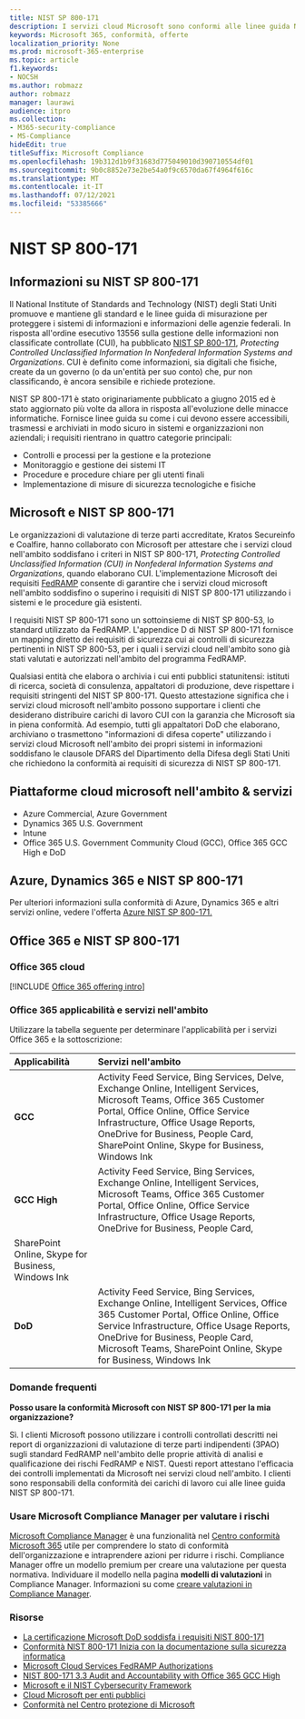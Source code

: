 ```yaml
---
title: NIST SP 800-171
description: I servizi cloud Microsoft sono conformi alle linee guida NIST SP 800-171 per proteggere le informazioni non classificate controllate nei sistemi informatici non aziendali.
keywords: Microsoft 365, conformità, offerte
localization_priority: None
ms.prod: microsoft-365-enterprise
ms.topic: article
f1.keywords:
- NOCSH
ms.author: robmazz
author: robmazz
manager: laurawi
audience: itpro
ms.collection:
- M365-security-compliance
- MS-Compliance
hideEdit: true
titleSuffix: Microsoft Compliance
ms.openlocfilehash: 19b312d1b9f31683d775049010d390710554df01
ms.sourcegitcommit: 9b0c8852e73e2be54a0f9c6570da67f4964f616c
ms.translationtype: MT
ms.contentlocale: it-IT
ms.lasthandoff: 07/12/2021
ms.locfileid: "53385666"
---
```

# <a name="nist-sp-800-171"></a>NIST SP 800-171

## <a name="about-nist-sp-800-171"></a>Informazioni su NIST SP 800-171

Il National Institute of Standards and Technology (NIST) degli Stati Uniti promuove e mantiene gli standard e le linee guida di misurazione per proteggere i sistemi di informazioni e informazioni delle agenzie federali. In risposta all'ordine esecutivo 13556 sulla gestione delle informazioni non classificate controllate (CUI), ha pubblicato [NIST SP 800-171](https://csrc.nist.gov/publications/detail/sp/800-171/rev-1/final), *Protecting Controlled Unclassified Information In Nonfederal Information Systems and Organizations*. CUI è definito come informazioni, sia digitali che fisiche, create da un governo (o da un'entità per suo conto) che, pur non classificando, è ancora sensibile e richiede protezione.

NIST SP 800-171 è stato originariamente pubblicato a giugno 2015 ed è stato aggiornato più volte da allora in risposta all'evoluzione delle minacce informatiche. Fornisce linee guida su come i cui devono essere accessibili, trasmessi e archiviati in modo sicuro in sistemi e organizzazioni non aziendali; i requisiti rientrano in quattro categorie principali:

- Controlli e processi per la gestione e la protezione
- Monitoraggio e gestione dei sistemi IT
- Procedure e procedure chiare per gli utenti finali
- Implementazione di misure di sicurezza tecnologiche e fisiche

## <a name="microsoft-and-nist-sp-800-171"></a>Microsoft e NIST SP 800-171

Le organizzazioni di valutazione di terze parti accreditate, Kratos Secureinfo e Coalfire, hanno collaborato con Microsoft per attestare che i servizi cloud nell'ambito soddisfano i criteri in NIST SP 800-171, *Protecting Controlled Unclassified Information (CUI) in Nonfederal Information Systems and Organizations*, quando elaborano CUI. L'implementazione Microsoft dei requisiti [FedRAMP](offering-fedramp.md) consente di garantire che i servizi cloud microsoft nell'ambito soddisfino o superino i requisiti di NIST SP 800-171 utilizzando i sistemi e le procedure già esistenti.

I requisiti NIST SP 800-171 sono un sottoinsieme di NIST SP 800-53, lo standard utilizzato da FedRAMP. L'appendice D di NIST SP 800-171 fornisce un mapping diretto dei requisiti di sicurezza cui ai controlli di sicurezza pertinenti in NIST SP 800-53, per i quali i servizi cloud nell'ambito sono già stati valutati e autorizzati nell'ambito del programma FedRAMP.

Qualsiasi entità che elabora o archivia i cui enti pubblici statunitensi: istituti di ricerca, società di consulenza, appaltatori di produzione, deve rispettare i requisiti stringenti del NIST SP 800-171. Questo attestazione significa che i servizi cloud microsoft nell'ambito possono supportare i clienti che desiderano distribuire carichi di lavoro CUI con la garanzia che Microsoft sia in piena conformità. Ad esempio, tutti gli appaltatori DoD che elaborano, archiviano o trasmettono "informazioni di difesa coperte" utilizzando i servizi cloud Microsoft nell'ambito dei propri sistemi in informazioni soddisfano le clausole DFARS del Dipartimento della Difesa degli Stati Uniti che richiedono la conformità ai requisiti di sicurezza di NIST SP 800-171.

## <a name="microsoft-in-scope-cloud-platforms--services"></a>Piattaforme cloud microsoft nell'ambito & servizi

- Azure Commercial, Azure Government
- Dynamics 365 U.S. Government
- Intune
- Office 365 U.S. Government Community Cloud (GCC), Office 365 GCC High e DoD

## <a name="azure-dynamics-365-and-nist-sp-800-171"></a>Azure, Dynamics 365 e NIST SP 800-171

Per ulteriori informazioni sulla conformità di Azure, Dynamics 365 e altri servizi online, vedere l'offerta [Azure NIST SP 800-171.](/azure/compliance/offerings/offering-nist-800-171)

## <a name="office-365-and-nist-sp-800-171"></a>Office 365 e NIST SP 800-171

### <a name="office-365-cloud-environments"></a>Office 365 cloud

[!INCLUDE [Office 365 offering intro](../includes/o365-offering-introduction.md)]

### <a name="office-365-applicability-and-in-scope-services"></a>Office 365 applicabilità e servizi nell'ambito

Utilizzare la tabella seguente per determinare l'applicabilità per i servizi Office 365 e la sottoscrizione:

| **Applicabilità** | **Servizi nell'ambito** |
|:------------------|:----------------------|
| **GCC** | Activity Feed Service, Bing Services, Delve, Exchange Online, Intelligent Services, Microsoft Teams, Office 365 Customer Portal, Office Online, Office Service Infrastructure, Office Usage Reports, OneDrive for Business, People Card, SharePoint Online, Skype for Business, Windows Ink |
| **GCC High** | Activity Feed Service, Bing Services, Exchange Online, Intelligent Services, Microsoft Teams, Office 365 Customer Portal, Office Online, Office Service Infrastructure, Office Usage Reports, OneDrive for Business, People Card, 
SharePoint Online, Skype for Business, Windows Ink |
| **DoD** | Activity Feed Service, Bing Services, Exchange Online, Intelligent Services, Office 365 Customer Portal, Office Online, Office Service Infrastructure, Office Usage Reports, OneDrive for Business, People Card, Microsoft Teams, SharePoint Online, Skype for Business, Windows Ink |

### <a name="frequently-asked-questions"></a>Domande frequenti

**Posso usare la conformità Microsoft con NIST SP 800-171 per la mia organizzazione?**

Sì. I clienti Microsoft possono utilizzare i controlli controllati descritti nei report di organizzazioni di valutazione di terze parti indipendenti (3PAO) sugli standard FedRAMP nell'ambito delle proprie attività di analisi e qualificazione dei rischi FedRAMP e NIST. Questi report attestano l'efficacia dei controlli implementati da Microsoft nei servizi cloud nell'ambito. I clienti sono responsabili della conformità dei carichi di lavoro cui alle linee guida NIST SP 800-171.

### <a name="use-microsoft-compliance-manager-to-assess-your-risk"></a>Usare Microsoft Compliance Manager per valutare i rischi

[Microsoft Compliance Manager](/microsoft-365/compliance/compliance-manager) è una funzionalità nel [Centro conformità Microsoft 365](/microsoft-365/compliance/microsoft-365-compliance-center) utile per comprendere lo stato di conformità dell'organizzazione e intraprendere azioni per ridurre i rischi. Compliance Manager offre un modello premium per creare una valutazione per questa normativa. Individuare il modello nella pagina **modelli di valutazioni** in Compliance Manager. Informazioni su come [creare valutazioni in Compliance Manager](/microsoft-365/compliance/compliance-manager-assessments).

### <a name="resources"></a>Risorse

- [La certificazione Microsoft DoD soddisfa i requisiti NIST 800-171](offering-DoD-DISA-L2-L4-L5.md)
- [Conformità NIST 800-171 Inizia con la documentazione sulla sicurezza informatica](https://www.nist800171.com/)
- [Microsoft Cloud Services FedRAMP Authorizations](https://marketplace.fedramp.gov/index.html?status=Compliant&sort=productName#/products)
- [NIST 800-171 3.3 Audit and Accountability with Office 365 GCC High](https://info.summit7systems.com/blog/nist-3.3-audit-and-accountability-with-office-365)
- [Microsoft e il NIST Cybersecurity Framework](offering-nist-csf.md)
- [Cloud Microsoft per enti pubblici](https://www.microsoft.com/enterprise/government)
- [Conformità nel Centro protezione di Microsoft](https://www.microsoft.com/trust-center/compliance/compliance-overview)
